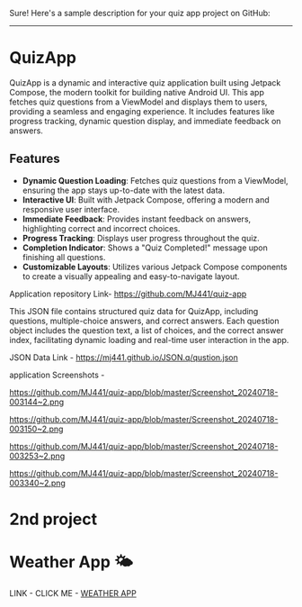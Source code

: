 

Sure! Here's a sample description for your quiz app project on GitHub:

---

# QuizApp

QuizApp is a dynamic and interactive quiz application built using Jetpack Compose, the modern toolkit for building native Android UI. This app fetches quiz questions from a ViewModel and displays them to users, providing a seamless and engaging experience. It includes features like progress tracking, dynamic question display, and immediate feedback on answers.

## Features

- **Dynamic Question Loading**: Fetches quiz questions from a ViewModel, ensuring the app stays up-to-date with the latest data.
- **Interactive UI**: Built with Jetpack Compose, offering a modern and responsive user interface.
- **Immediate Feedback**: Provides instant feedback on answers, highlighting correct and incorrect choices.
- **Progress Tracking**: Displays user progress throughout the quiz.
- **Completion Indicator**: Shows a "Quiz Completed!" message upon finishing all questions.
- **Customizable Layouts**: Utilizes various Jetpack Compose components to create a visually appealing and easy-to-navigate layout.


Application repository Link- https://github.com/MJ441/quiz-app


This JSON file contains structured quiz data for QuizApp, including questions, multiple-choice answers, and correct answers. Each question object includes the question text, a list of choices, and the correct answer index, facilitating dynamic loading and real-time user interaction in the app.

JSON Data Link - https://mj441.github.io/JSON.q/qustion.json


application Screenshots -

https://github.com/MJ441/quiz-app/blob/master/Screenshot_20240718-003144~2.png


https://github.com/MJ441/quiz-app/blob/master/Screenshot_20240718-003150~2.png




https://github.com/MJ441/quiz-app/blob/master/Screenshot_20240718-003253~2.png


https://github.com/MJ441/quiz-app/blob/master/Screenshot_20240718-003340~2.png


# 2nd project 


# Weather App 🌤️ 
 LINK -
CLICK ME -  [WEATHER APP ]( https://mj441.github.io/Weather-App/)
